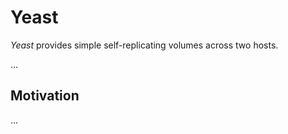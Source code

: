 # Yeast

*Yeast* provides simple self-replicating volumes across two hosts.

...

## Motivation

...
